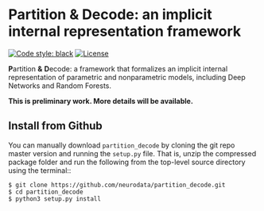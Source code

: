 # Partition & Decode: an implicit internal representation framework

[![Code style: black](https://img.shields.io/badge/code%20style-black-000000.svg)](https://github.com/psf/black)
[![License](https://img.shields.io/badge/License-MIT-blue)](https://opensource.org/licenses/MIT)
<!-- [![arXiv](https://img.shields.io/badge/arXiv--red.svg?style=flat)](https://arxiv.org/abs/) -->
<!-- [![CircleCI](https://circleci.com/gh/neurodata/pd-paper/tree/main.svg?style=shield)](https://circleci.com/gh/neurodata/pd-paper/tree/main) -->
<!-- [![Netlify](https://img.shields.io/netlify/)](https://app.netlify.com/sites/pd/deploys) -->

**P**artition **&** **D**ecode: a framework that formalizes an implicit internal representation of parametric and nonparametric models, including Deep Networks and Random Forests.

**This is preliminary work. More details will be available.**

<!-- - **Documentation:** https://pd.neurodata.io/
- **Abstract:** https://pd.neurodata.io/#abstract
- **Replication Guide:** https://pd.neurodata.io/#replicate
- **Benchmark Figures:** https://pd.neurodata.io/#benchmarks -->

Install from Github
-------------------
You can manually download ``partition_decode`` by cloning the git repo master version and
running the ``setup.py`` file. That is, unzip the compressed package folder
and run the following from the top-level source directory using the terminal::

    $ git clone https://github.com/neurodata/partition_decode.git
    $ cd partition_decode
    $ python3 setup.py install
